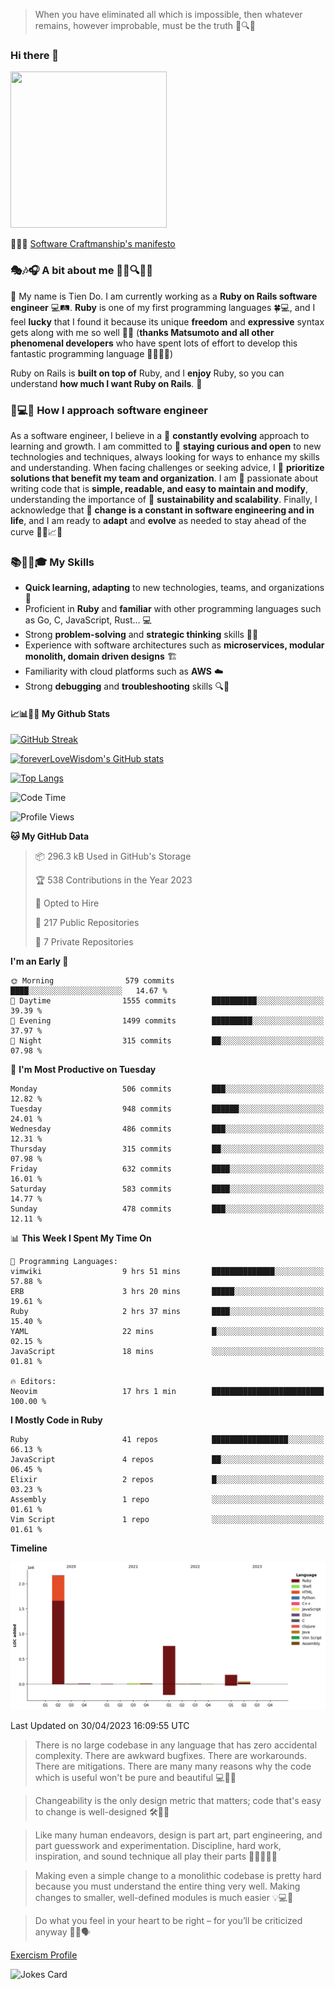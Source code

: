 > When you have eliminated all which is impossible, then whatever remains, however improbable, must be the truth 🤔🔍💡
### Hi there 👋

<!--
**foreverLoveWisdom/foreverLoveWisdom** is a ✨ _special_ ✨ repository because its `README.md` (this file) appears on your GitHub profile.

Here are some ideas to get you started:

- 🔭 I’m currently working on ...
- 🌱 I’m currently learning ...
- 👯 I’m looking to collaborate on ...
- 🤔 I’m looking for help with ...
- 💬 Ask me about ...
- 📫 How to reach me: ...
- 😄 Pronouns: ...
- ⚡ Fun fact: ...
-->

<img src="https://codecondo.com/wp-content/uploads/2017/09/railslogo.png" width="250" height="250">

 📜🔨🌟 [Software Craftmanship's manifesto](http://manifesto.softwarecraftsmanship.org/)

### 🎭🎶🎧 A bit about me 🕵️‍♀️🔍🕵️‍♂️
👋 My name is Tien Do. I am currently working as a **Ruby on Rails software engineer** 💻🛤️. **Ruby** is one of my first programming languages 🍀💻, and I feel **lucky** that I found it because its unique **freedom** and **expressive** syntax gets along with me so well 🤗💬 (**thanks Matsumoto and all other phenomenal developers** who have spent lots of effort to develop this fantastic programming language 🙏👨‍💻🌟)

Ruby on Rails is **built on top of** Ruby, and I **enjoy** Ruby, so you can understand **how much I want Ruby on Rails**. 🤩

### 🤔💻🔨 How I approach software engineer
As a software engineer, I believe in a 🔄 **constantly evolving** approach to learning and growth. I am committed to 🤔 **staying curious and open** to new technologies and techniques, always looking for ways to enhance my skills and understanding. When facing challenges or seeking advice, I 👥  **prioritize solutions that benefit my team and organization**. I am 🎉 passionate about writing code that is **simple, readable, and easy to maintain and modify**, understanding the importance of 🌱 **sustainability and scalability**. Finally, I acknowledge that 🌊 **change is a constant in software engineering and in life**, and I am ready to **adapt** and **evolve** as needed to stay ahead of the curve 🏃‍♂️📈🔄

### 📚🧑‍💻🎓 My Skills
- **Quick learning, adapting** to new technologies, teams, and organizations 🚀
- Proficient in **Ruby** and **familiar** with other programming languages such as Go, C, JavaScript, Rust... 💻
- Strong **problem-solving** and **strategic thinking** skills 🤔💡
- Experience with software architectures such as **microservices, modular monolith, domain driven designs** 🏗️
- Familiarity with cloud platforms such as **AWS** ☁️ 
- Strong **debugging** and **troubleshooting** skills 🔍🐞

#### 📈📊👨‍💻  My Github Stats

[![GitHub Streak](https://github-readme-streak-stats.herokuapp.com/?user=foreverLoveWisdom&theme=dracula)](https://git.io/streak-stats)
&nbsp;
&nbsp;

[![foreverLoveWisdom's GitHub stats](https://github-readme-stats.vercel.app/api?username=foreverLoveWisdom&show_icons=true&theme=react&count_private=true)](https://github.com/anuraghazra/github-readme-stats)

[![Top Langs](https://github-readme-stats.vercel.app/api/top-langs/?username=foreverLoveWisdom&show_icons=true&theme=vue-dark)](https://github.com/anuraghazra/github-readme-stats)

<!--START_SECTION:waka-->
![Code Time](http://img.shields.io/badge/Code%20Time-1%2C864%20hrs%2058%20mins-blue)

![Profile Views](http://img.shields.io/badge/Profile%20Views-9-blue)

**🐱 My GitHub Data** 

> 📦 296.3 kB Used in GitHub's Storage 
 > 
> 🏆 538 Contributions in the Year 2023
 > 
> 💼 Opted to Hire
 > 
> 📜 217 Public Repositories 
 > 
> 🔑 7 Private Repositories 
 > 
**I'm an Early 🐤** 

```text
🌞 Morning                579 commits         ████░░░░░░░░░░░░░░░░░░░░░   14.67 % 
🌆 Daytime                1555 commits        ██████████░░░░░░░░░░░░░░░   39.39 % 
🌃 Evening                1499 commits        █████████░░░░░░░░░░░░░░░░   37.97 % 
🌙 Night                  315 commits         ██░░░░░░░░░░░░░░░░░░░░░░░   07.98 % 
```
📅 **I'm Most Productive on Tuesday** 

```text
Monday                   506 commits         ███░░░░░░░░░░░░░░░░░░░░░░   12.82 % 
Tuesday                  948 commits         ██████░░░░░░░░░░░░░░░░░░░   24.01 % 
Wednesday                486 commits         ███░░░░░░░░░░░░░░░░░░░░░░   12.31 % 
Thursday                 315 commits         ██░░░░░░░░░░░░░░░░░░░░░░░   07.98 % 
Friday                   632 commits         ████░░░░░░░░░░░░░░░░░░░░░   16.01 % 
Saturday                 583 commits         ████░░░░░░░░░░░░░░░░░░░░░   14.77 % 
Sunday                   478 commits         ███░░░░░░░░░░░░░░░░░░░░░░   12.11 % 
```


📊 **This Week I Spent My Time On** 

```text
💬 Programming Languages: 
vimwiki                  9 hrs 51 mins       ██████████████░░░░░░░░░░░   57.88 % 
ERB                      3 hrs 20 mins       █████░░░░░░░░░░░░░░░░░░░░   19.61 % 
Ruby                     2 hrs 37 mins       ████░░░░░░░░░░░░░░░░░░░░░   15.40 % 
YAML                     22 mins             █░░░░░░░░░░░░░░░░░░░░░░░░   02.15 % 
JavaScript               18 mins             ░░░░░░░░░░░░░░░░░░░░░░░░░   01.81 % 

🔥 Editors: 
Neovim                   17 hrs 1 min        █████████████████████████   100.00 % 
```

**I Mostly Code in Ruby** 

```text
Ruby                     41 repos            █████████████████░░░░░░░░   66.13 % 
JavaScript               4 repos             ██░░░░░░░░░░░░░░░░░░░░░░░   06.45 % 
Elixir                   2 repos             █░░░░░░░░░░░░░░░░░░░░░░░░   03.23 % 
Assembly                 1 repo              ░░░░░░░░░░░░░░░░░░░░░░░░░   01.61 % 
Vim Script               1 repo              ░░░░░░░░░░░░░░░░░░░░░░░░░   01.61 % 
```



**Timeline**

![Lines of Code chart](https://raw.githubusercontent.com/foreverLoveWisdom/foreverLoveWisdom/main/assets/bar_graph.png)


 Last Updated on 30/04/2023 16:09:55 UTC
<!--END_SECTION:waka-->


> There is no large codebase in any language that has zero accidental complexity. There are awkward bugfixes. There are workarounds. There are mitigations.
> There are many many reasons why the code which is useful won't be pure and beautiful 💻🐞🤔

> Changeability is the only design metric that matters; code that's easy to change is well-designed 🛠️🔄🎨

> Like many human endeavors, design is part art, part engineering, and part guesswork and experimentation. Discipline, hard work, inspiration, and sound technique all play their parts 🎨🧑‍💻🔬🧪

> Mak­ing even a sim­ple change to a mono­lith­ic code­base is pret­ty hard because you must under­stand the entire thing very well. Mak­ing changes to small­er, well-defined mod­ules is much easier 💡💻🤔
 
 > Do what you feel in your heart to be right – for you’ll be criticized anyway 💖🙏🗣️ 
 
[Exercism Profile](https://exercism.org/profiles/foreverLoveWisdom)

![Jokes Card](https://readme-jokes.vercel.app/api)
